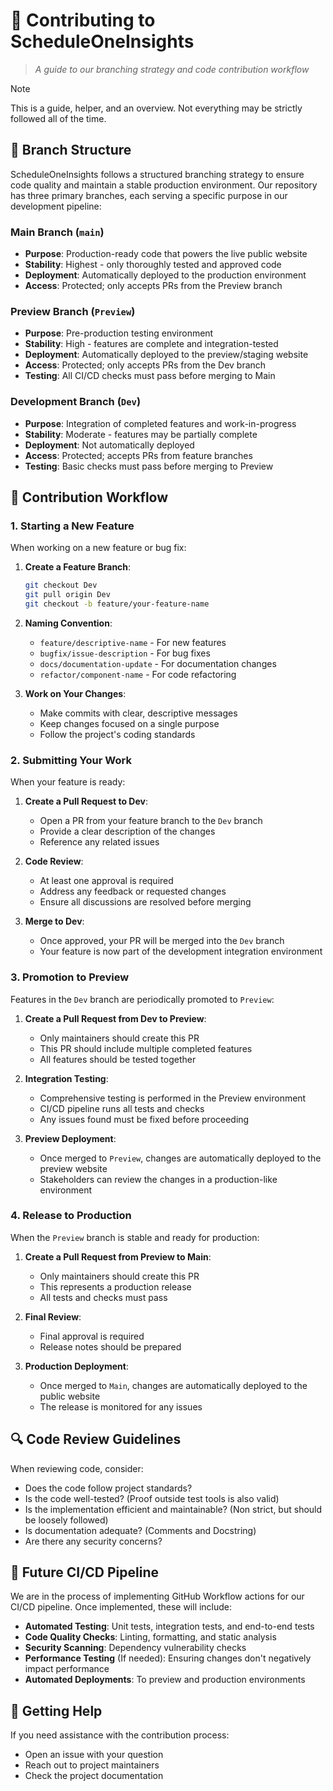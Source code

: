# 🔄 Contributing to ScheduleOneInsights

> _A guide to our branching strategy and code contribution workflow_

> [!NOTE]
> This is a guide, helper, and an overview. Not everything may be strictly followed all of the time.

## 🌳 Branch Structure

ScheduleOneInsights follows a structured branching strategy to ensure code quality and maintain a stable production environment.
Our repository has three primary branches, each serving a specific purpose in our development pipeline:

### Main Branch (`main`)

-   **Purpose**: Production-ready code that powers the live public website
-   **Stability**: Highest - only thoroughly tested and approved code
-   **Deployment**: Automatically deployed to the production environment
-   **Access**: Protected; only accepts PRs from the Preview branch

### Preview Branch (`Preview`)

-   **Purpose**: Pre-production testing environment
-   **Stability**: High - features are complete and integration-tested
-   **Deployment**: Automatically deployed to the preview/staging website
-   **Access**: Protected; only accepts PRs from the Dev branch
-   **Testing**: All CI/CD checks must pass before merging to Main

### Development Branch (`Dev`)

-   **Purpose**: Integration of completed features and work-in-progress
-   **Stability**: Moderate - features may be partially complete
-   **Deployment**: Not automatically deployed
-   **Access**: Protected; accepts PRs from feature branches
-   **Testing**: Basic checks must pass before merging to Preview

## 🔄 Contribution Workflow

### 1. Starting a New Feature

When working on a new feature or bug fix:

1. **Create a Feature Branch**:

    ```bash
    git checkout Dev
    git pull origin Dev
    git checkout -b feature/your-feature-name
    ```

2. **Naming Convention**:

    - `feature/descriptive-name` - For new features
    - `bugfix/issue-description` - For bug fixes
    - `docs/documentation-update` - For documentation changes
    - `refactor/component-name` - For code refactoring

3. **Work on Your Changes**:
    - Make commits with clear, descriptive messages
    - Keep changes focused on a single purpose
    - Follow the project's coding standards

### 2. Submitting Your Work

When your feature is ready:

1. **Create a Pull Request to Dev**:

    - Open a PR from your feature branch to the `Dev` branch
    - Provide a clear description of the changes
    - Reference any related issues

2. **Code Review**:

    - At least one approval is required
    - Address any feedback or requested changes
    - Ensure all discussions are resolved before merging

3. **Merge to Dev**:
    - Once approved, your PR will be merged into the `Dev` branch
    - Your feature is now part of the development integration environment

### 3. Promotion to Preview

Features in the `Dev` branch are periodically promoted to `Preview`:

1. **Create a Pull Request from Dev to Preview**:

    - Only maintainers should create this PR
    - This PR should include multiple completed features
    - All features should be tested together

2. **Integration Testing**:

    - Comprehensive testing is performed in the Preview environment
    - CI/CD pipeline runs all tests and checks
    - Any issues found must be fixed before proceeding

3. **Preview Deployment**:
    - Once merged to `Preview`, changes are automatically deployed to the preview website
    - Stakeholders can review the changes in a production-like environment

### 4. Release to Production

When the `Preview` branch is stable and ready for production:

1. **Create a Pull Request from Preview to Main**:

    - Only maintainers should create this PR
    - This represents a production release
    - All tests and checks must pass

2. **Final Review**:

    - Final approval is required
    - Release notes should be prepared

3. **Production Deployment**:
    - Once merged to `Main`, changes are automatically deployed to the public website
    - The release is monitored for any issues

## 🔍 Code Review Guidelines

When reviewing code, consider:

-   Does the code follow project standards?
-   Is the code well-tested? (Proof outside test tools is also valid)
-   Is the implementation efficient and maintainable? (Non strict, but should be loosely followed)
-   Is documentation adequate? (Comments and Docstring)
-   Are there any security concerns?

## 🚀 Future CI/CD Pipeline

We are in the process of implementing GitHub Workflow actions for our CI/CD pipeline.
Once implemented, these will include:

-   **Automated Testing**: Unit tests, integration tests, and end-to-end tests
-   **Code Quality Checks**: Linting, formatting, and static analysis
-   **Security Scanning**: Dependency vulnerability checks
-   **Performance Testing** (If needed): Ensuring changes don't negatively impact performance
-   **Automated Deployments**: To preview and production environments

## 🤝 Getting Help

If you need assistance with the contribution process:

-   Open an issue with your question
-   Reach out to project maintainers
-   Check the project documentation